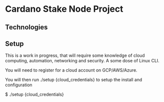 # Cardano Stake Node Project

## Technologies

## Setup

This is a work in progress, that will require some knowledge of cloud computing, automation, networking and security.
A some dose of Linux CLI.

You will need to register for a cloud account on GCP/AWS/Azure.

You will then run ./setup {cloud_credentials} to setup the install and configuration

$ ./setup {cloud_credentials}